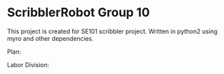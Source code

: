 ScribblerRobot Group 10
===============

This project is created for SE101 scribbler project. Written in python2 using myro and other dependencies.

Plan:

Labor Division:

